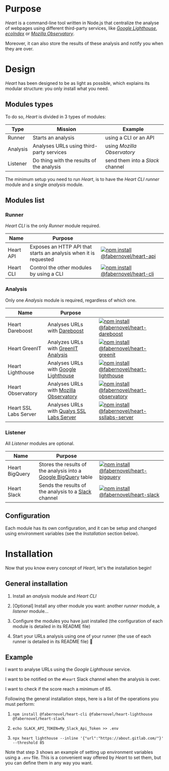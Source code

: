 # Purpose

_Heart_ is a command-line tool written in Node.js that centralize the analyse of webpages using different third-party services, like [_Google Lighthouse_](https://pagespeed.web.dev/), [_ecoIndex_](https://www.ecoindex.fr/) or [_Mozilla Observatory_](https://observatory.mozilla.org/).

Moreover, it can also store the results of these analysis and notify you when they are over.

# Design

_Heart_ has been designed to be as light as possible, which explains its modular structure: you only install what you need.

## Modules types

To do so, _Heart_ is divided in 3 types of modules:

| Type | Mission | Example |
| ------ | ------ | ------ |
| Runner | Starts an analysis | using a CLI or an API |
| Analysis | Analyses URLs using third-party services | using _Mozilla Observatory_ |
| Listener | Do thing with the results of the analysis | send them into a _Slack_ channel |

The minimum setup you need to run _Heart_, is to have the _Heart CLI_ _runner_ module and a single _analysis_ module.

## Modules list

### Runner

_Heart CLI_ is the only _Runner_ module required.

| Name | Purpose | |
| ------ | ------ | ------ |
| Heart API | Exposes an HTTP API that starts an analysis when it is requested | [![npm install @fabernovel/heart-api](https://nodei.co/npm/@fabernovel/heart-api.png?mini=true)](https://www.npmjs.com/package/@fabernovel/heart-api) |
| Heart CLI | Control the other modules by using a CLI | [![npm install @fabernovel/heart-cli](https://nodei.co/npm/@fabernovel/heart-cli.png?mini=true)](https://www.npmjs.com/package/@fabernovel/heart-cli) |

### Analysis

Only one _Analysis_ module is required, regardless of which one.

| Name | Purpose | |
| ------ | ------ | ------ |
| Heart Dareboost | Analyses URLs with [Dareboost](https://www.dareboost.com/en) | [![npm install @fabernovel/heart-dareboost](https://nodei.co/npm/@fabernovel/heart-dareboost.png?mini=true)](https://www.npmjs.com/package/@fabernovel/heart-dareboost) |
| Heart GreenIT | Analyzes URLs with [GreenIT Analysis](https://chrome.google.com/webstore/detail/greenit-analysis/mofbfhffeklkbebfclfaiifefjflcpad?hl=en) | [![npm install @fabernovel/heart-greenit](https://nodei.co/npm/@fabernovel/heart-greenit.png?mini=true)](https://www.npmjs.com/package/@fabernovel/heart-greenit) |
| Heart Lighthouse | Analyses URLs with [Google Lighthouse](https://developers.google.com/web/tools/lighthouse) | [![npm install @fabernovel/heart-lighthouse](https://nodei.co/npm/@fabernovel/heart-lighthouse.png?mini=true)](https://www.npmjs.com/package/@fabernovel/heart-lighthouse) |
| Heart Observatory | Analyses URLs with [Mozilla Observatory](https://observatory.mozilla.org/) | [![npm install @fabernovel/heart-observatory](https://nodei.co/npm/@fabernovel/heart-observatory.png?mini=true)](https://www.npmjs.com/package/@fabernovel/heart-observatory) |
| Heart SSL Labs Server | Analyses URLs with [Qualys SSL Labs Server](https://www.ssllabs.com/ssltest/) | [![npm install @fabernovel/heart-ssllabs-server](https://nodei.co/npm/@fabernovel/heart-ssllabs-server.png?mini=true)](https://www.npmjs.com/package/@fabernovel/heart-ssllabs-server) |

### Listener

All _Listener_ modules are optional.

| Name | Purpose | |
| ------ | ------ | ------ |
| Heart BigQuery | Stores the results of the analysis into a [Google BigQuery](https://cloud.google.com/bigquery) table | [![npm install @fabernovel/heart-bigquery](https://nodei.co/npm/@fabernovel/heart-bigquery.png?mini=true)](https://www.npmjs.com/package/@fabernovel/heart-bigquery)
| Heart Slack | Sends the results of the analysis to a [Slack](https://slack.com) channel | [![npm install @fabernovel/heart-slack](https://nodei.co/npm/@fabernovel/heart-slack.png?mini=true)](https://www.npmjs.com/package/@fabernovel/heart-slack) |

## Configuration

Each module has its own configuration, and it can be setup and changed using environment variables (see the _Installation_ section below).

# Installation

Now that you know every concept of _Heart_, let's the installation begin!

## General installation

1. Install an _analysis_ module and _Heart CLI_

2. [Optional] Install any other module you want: another _runner_ module, a _listener_ module...

3. Configure the modules you have just installed (the configuration of each module is detailed in its README file)

4. Start your URLs analysis using one of your runner (the use of each runner is detailed in its README file) :tada: 

## Example

>>>
I want to analyse URLs using the _Google Lighthouse_ service.

I want to be notified on the `#heart` Slack channel when the analysis is over.

I want to check if the score reach a minimum of 85.
>>>

Following the general installation steps, here is a list of the operations you must perform:

1. `npm install @fabernovel/heart-cli @fabernovel/heart-lighthouse @fabernovel/heart-slack`

2. `echo SLACK_API_TOKEN=My_Slack_Api_Token >> .env`

4. `npx heart lighthouse --inline '{"url":"https://about.gitlab.com/"}' --threshold 85`

Note that step 3 shows an example of setting up environment variables using a `.env` file. This is a convenient way offered by _Heart_ to set them, but you can define them in any way you want.
